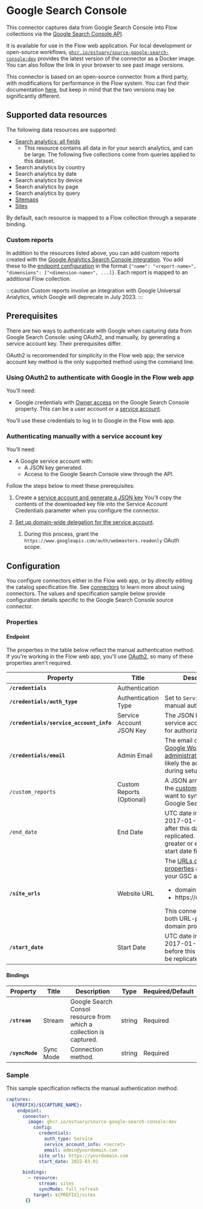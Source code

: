 
# Google Search Console

This connector captures data from Google Search Console into Flow collections via the [Google Search Console API](https://developers.google.com/webmaster-tools/v1/api_reference_index).

It is available for use in the Flow web application. For local development or open-source workflows, [`ghcr.io/estuary/source-google-search-console:dev`](https://ghcr.io/estuary/source-google-search-console:dev) provides the latest version of the connector as a Docker image. You can also follow the link in your browser to see past image versions.

This connector is based on an open-source connector from a third party, with modifications for performance in the Flow system.
You can find their documentation [here](https://docs.airbyte.com/integrations/sources/google-search-console/),
but keep in mind that the two versions may be significantly different.

## Supported data resources

The following data resources are supported:

* [Search analytics: all fields](https://developers.google.com/webmaster-tools/v1/searchanalytics)
    * This resource contains all data in for your search analytics, and can be large. The following five collections come from queries applied to this dataset.
* Search analytics by country
* Search analytics by date
* Search analytics by device
* Search analytics by page
* Search analytics by query
* [Sitemaps](https://developers.google.com/webmaster-tools/v1/sitemaps)
* [Sites](https://developers.google.com/webmaster-tools/v1/sites)

By default, each resource is mapped to a Flow collection through a separate binding.

### Custom reports

In addition to the resources listed above, you can add custom reports created with the [Google Analytics Search Console integration](https://support.google.com/analytics/topic/1308589?hl=en&ref_topic=3125765).
You add these to the [endpoint configuration](#endpoint) in the format `{"name": "<report-name>", "dimensions": ["<dimension-name>", ...]}`.
Each report is mapped to an additional Flow collection.

:::caution
Custom reports involve an integration with Google Universal Analytics, which Google will deprecate in July 2023.
:::

## Prerequisites

There are two ways to authenticate with Google when capturing data from Google Search Console: using OAuth2, and manually, by generating a service account key.
Their prerequisites differ.

OAuth2 is recommended for simplicity in the Flow web app;
the service account key method is the only supported method using the command line.

### Using OAuth2 to authenticate with Google in the Flow web app

You'll need:

* Google credentials with [Owner access](https://support.google.com/webmasters/answer/7687615?hl=en) on the Google Search Console property. This can be a user account or a [service account](https://cloud.google.com/iam/docs/service-accounts).

You'll use these credentials to log in to Google in the Flow web app.

### Authenticating manually with a service account key

You'll need:

* A Google service account with:
  * A JSON key generated.
  * Access to the Google Search Console view through the API.

Follow the steps below to meet these prerequisites:

1. Create a [service account and generate a JSON key](https://developers.google.com/identity/protocols/oauth2/service-account#creatinganaccount)
You'll copy the contents of the downloaded key file into the Service Account Credentials parameter when you configure the connector.

2. [Set up domain-wide delegation for the service account](https://developers.google.com/workspace/guides/create-credentials#optional_set_up_domain-wide_delegation_for_a_service_account).
   1. During this process, grant the `https://www.googleapis.com/auth/webmasters.readonly` OAuth scope.

## Configuration

You configure connectors either in the Flow web app, or by directly editing the catalog specification file.
See [connectors](../../../concepts/connectors.md#using-connectors) to learn more about using connectors. The values and specification sample below provide configuration details specific to the Google Search Console source connector.

### Properties

#### Endpoint

The properties in the table below reflect the manual authentication method.
If you're working in the Flow web app, you'll use [OAuth2](#using-oauth2-to-authenticate-with-google-in-the-flow-web-app),
so many of these properties aren't required.

| Property | Title | Description | Type | Required/Default |
|---|---|---|---|---|
| **`/credentials`** | Authentication |  | object | Required |
| **`/credentials/auth_type`** | Authentication Type | Set to `Service` for manual authentication | string | Required |
| **`/credentials/service_account_info`** | Service Account JSON Key | The JSON key of the service account to use for authorization. | Required
| **`/credentials/email`** | Admin Email | The email of your [Google Workspace administrator](https://support.google.com/a/answer/182076?hl=en). This is likely the account used during setup.  |
| `/custom_reports` | Custom Reports (Optional) | A JSON array describing the [custom reports](#custom-reports) you want to sync from Google Search Console.  | string |  |
| `/end_date` | End Date | UTC date in the format 2017-01-25. Any data after this date will not be replicated. Must be greater or equal to the start date field. | string |  |
| **`/site_urls`** | Website URL | The [URLs of the website properties](https://support.google.com/webmasters/answer/34592?hl=en) attached to your GSC account: <ul><li>domain:example.com</li><li> https:<span></span>//example.com/</li></ul>  This connector supports both URL-prefix and domain property URLs.  | array | Required |
| **`/start_date`** | Start Date | UTC date in the format 2017-01-25. Any data before this date will not be replicated. | string | Required |

#### Bindings

| Property | Title | Description | Type | Required/Default |
|---|---|---|---|---|
| **`/stream`** | Stream | Google Search Consol resource from which a collection is captured. | string | Required |
| **`/syncMode`** | Sync Mode | Connection method. | string | Required |

### Sample

This sample specification reflects the manual authentication method.

```yaml
captures:
  ${PREFIX}/${CAPTURE_NAME}:
    endpoint:
      connector:
        image: ghcr.io/estuary/source-google-search-console:dev
          config:
            credentials:
              auth_type: Service
              service_account_info: <secret>
              email: admin@yourdomain.com
            site_urls: https://yourdomain.com
            start_date: 2022-03-01

      bindings:
        - resource:
            stream: sites
            syncMode: full_refresh
          target: ${PREFIX}/sites
       {}
```
